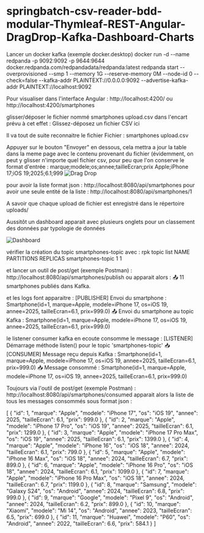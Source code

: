 # springbatch-csv-reader-bdd-modular-Thymleaf-REST-Angular-DragDrop-Kafka-Dashboard-Charts

Lancer un docker kafka (exemple docker.desktop) docker run -d --name redpanda -p 9092:9092 -p 9644:9644 docker.redpanda.com/redpandadata/redpanda:latest redpanda start --overprovisioned --smp 1 --memory 1G --reserve-memory 0M --node-id 0 --check=false --kafka-addr PLAINTEXT://0.0.0.0:9092 --advertise-kafka-addr PLAINTEXT://localhost:9092

Pour visualiser dans l'interface Angular : http://localhost:4200/ ou http://localhost:4200/smartphones

glisser/déposer le fichier nommé smartphones upload.csv dans l'encart prévu à cet effet : Glissez-déposez un fichier CSV ici

Il va tout de suite reconnaitre le fichier Fichier : smartphones upload.csv

Appuyer sur le bouton "Envoyer" en dessous, cela mettra a jour la table dans la meme page avec le contenu provenant du fichier (évidemment, on peut y glisser n'importe quel fichier csv, pour peu que l'on conserve le format d'entrée : marque;modele;os;annee;tailleEcran;prix Apple;iPhone 17;iOS 19;2025;6.1;999
![Drag Drop](https://github.com/user-attachments/assets/d95de5ae-c837-4876-b4fc-0815ad2c1ad1)

pour avoir la liste format json : http://localhost:8080/api/smartphones pour avoir une seule entité de la liste : http://localhost:8080/api/smartphones/1

A savoir que chaque upload de fichier est enregistré dans le répertoire uploads/

Aussitôt un dashboard apparait avec plusieurs onglets pour un classement des données par typologie de données

![Dashboard](https://github.com/user-attachments/assets/989ff8fc-2db1-4502-9391-a09f8b86eb67)




vérifier la création du topic smartphones-topic avec : rpk topic list NAME PARTITIONS REPLICAS smartphones-topic 1 1

et lancer un outil de post/get (exemple Postman) : http://localhost:8080/api/smartphones/publish ou apparait alors : 📤 11 smartphones publiés dans Kafka.

et les logs font apparaitre : [PUBLISHER] Envoi du smartphone : Smartphone(id=1, marque=Apple, modele=iPhone 17, os=iOS 19, annee=2025, tailleEcran=6.1, prix=999.0) 📤 Envoi du smartphone au topic Kafka : Smartphone(id=1, marque=Apple, modele=iPhone 17, os=iOS 19, annee=2025, tailleEcran=6.1, prix=999.0)

le listener consumer kafka en ecoute consomme le message : [LISTENER] Démarrage méthode listen() pour le topic 'smartphones-topic' 📥 [CONSUMER] Message reçu depuis Kafka : Smartphone(id=1, marque=Apple, modele=iPhone 17, os=iOS 19, annee=2025, tailleEcran=6.1, prix=999.0) 📥 Message consommé : Smartphone(id=1, marque=Apple, modele=iPhone 17, os=iOS 19, annee=2025, tailleEcran=6.1, prix=999.0)

Toujours via l'outil de post/get (exemple Postman) : http://localhost:8080/api/smartphones/consumed apparait alors la liste de tous les messages consommés sous format json :

[ { "id": 1, "marque": "Apple", "modele": "iPhone 17", "os": "iOS 19", "annee": 2025, "tailleEcran": 6.1, "prix": 999.0 }, { "id": 2, "marque": "Apple", "modele": "iPhone 17 Pro", "os": "iOS 19", "annee": 2025, "tailleEcran": 6.1, "prix": 1299.0 }, { "id": 3, "marque": "Apple", "modele": "iPhone 17 Pro Max", "os": "iOS 19", "annee": 2025, "tailleEcran": 6.1, "prix": 1399.0 }, { "id": 4, "marque": "Apple", "modele": "iPhone 16", "os": "iOS 18", "annee": 2024, "tailleEcran": 6.1, "prix": 799.0 }, { "id": 5, "marque": "Apple", "modele": "iPhone 16 Max", "os": "iOS 18", "annee": 2024, "tailleEcran": 6.7, "prix": 899.0 }, { "id": 6, "marque": "Apple", "modele": "iPhone 16 Pro", "os": "iOS 18", "annee": 2024, "tailleEcran": 6.1, "prix": 1099.0 }, { "id": 7, "marque": "Apple", "modele": "iPhone 16 Pro Max", "os": "iOS 18", "annee": 2024, "tailleEcran": 6.7, "prix": 1199.0 }, { "id": 8, "marque": "Samsung", "modele": "Galaxy S24", "os": "Android", "annee": 2024, "tailleEcran": 6.8, "prix": 999.0 }, { "id": 9, "marque": "Google", "modele": "Pixel 9", "os": "Android", "annee": 2024, "tailleEcran": 6.2, "prix": 899.0 }, { "id": 10, "marque": "Xiaomi", "modele": "Mi 14", "os": "Android", "annee": 2023, "tailleEcran": 6.5, "prix": 699.0 }, { "id": 11, "marque": "Huawei", "modele": "P60", "os": "Android", "annee": 2022, "tailleEcran": 6.6, "prix": 584.1 } ]
